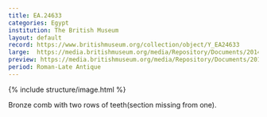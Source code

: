 ```yaml
---
title: EA.24633
categories: Egypt
institution: The British Museum
layout: default
record: https://www.britishmuseum.org/collection/object/Y_EA24633
large:  https://media.britishmuseum.org/media/Repository/Documents/2014_11/4_19/050ca087_a449_4f02_8254_a3d9013c50d9/mid_01188511_001.jpg
preview: https://media.britishmuseum.org/media/Repository/Documents/2014_11/4_19/050ca087_a449_4f02_8254_a3d9013c50d9/small_01188511_001.jpg
period: Roman-Late Antique
---
```

{% include structure/image.html %}

Bronze comb with two rows of teeth(section missing from one).
